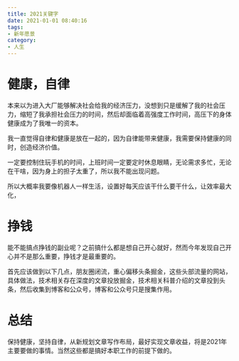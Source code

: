 ```yaml
---
title: 2021关键字
date: 2021-01-01 08:40:16
tags:
- 新年愿景
category:
- 人生
---
```

# 健康，自律

本来以为进入大厂能够解决社会给我的经济压力，没想到只是缓解了我的社会压力，缩短了我承担社会压力的时间，然后却面临着高强度工作时间，高压下的身体健康成为了我唯一的资本。

我一直觉得自律和健康是放在一起的，因为自律能带来健康，我需要保持健康的同时，创造经济价值。

一定要控制住玩手机的时间，上班时间一定要定时休息眼睛，无论需求多忙，无论在干啥，因为身上的担子太重了，所以我不能出现问题。

所以大概率我要像机器人一样生活，设置好每天应该干什么要干什么，让效率最大化，

# 挣钱

能不能搞点挣钱的副业呢？之前搞什么都是想自己开心就好，然而今年发现自己开心并不是那么重要，挣钱才是最重要的。

首先应该做到以下几点，朋友圈闭流，重心偏移头条掘金，这些头部流量的网站，具体做法，技术相关存在深度的文章投放掘金，技术相关科普介绍的文章投到头条，然后收集到博客和公众号，博客和公众号只是搜集作用。

# 总结

保持健康，坚持自律，从新规划文章写作布局，最好实现文章收益，将是2021年主要要做的事情。当然这些都是搞好本职工作的前提下做的。